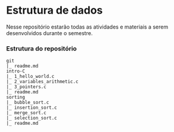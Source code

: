 # Estrutura de dados

Nesse repositório estarão todas as atividades e materiais a serem desenvolvidos durante o semestre.

### Estrutura do repositório

```
git
|_ readme.md
intro-C
|_ 1_hello_world.c
|_ 2_variables_arithmetic.c
|_ 3_pointers.c
|_ readme.md
sorting
|_ bubble_sort.c
|_ insertion_sort.c
|_ merge_sort.c
|_ selection_sort.c
|_ readme.md
```